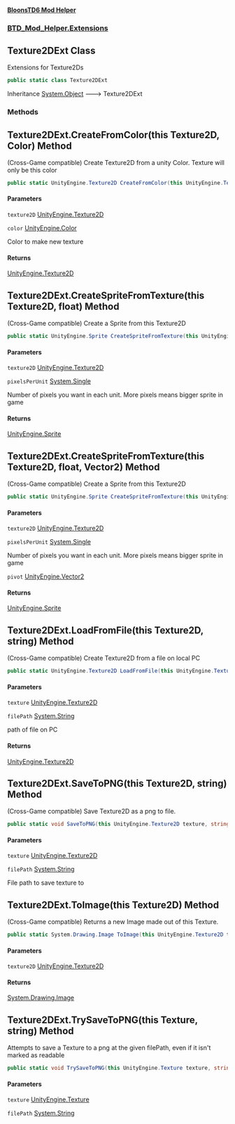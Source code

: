 #### [BloonsTD6 Mod Helper](index.md 'index')
### [BTD_Mod_Helper.Extensions](index.md#BTD_Mod_Helper.Extensions 'BTD_Mod_Helper.Extensions')

## Texture2DExt Class

Extensions for Texture2Ds

```csharp
public static class Texture2DExt
```

Inheritance [System.Object](https://docs.microsoft.com/en-us/dotnet/api/System.Object 'System.Object') &#129106; Texture2DExt
### Methods

<a name='BTD_Mod_Helper.Extensions.Texture2DExt.CreateFromColor(thisUnityEngine.Texture2D,UnityEngine.Color)'></a>

## Texture2DExt.CreateFromColor(this Texture2D, Color) Method

(Cross-Game compatible) Create Texture2D from a unity Color. Texture will only be this color

```csharp
public static UnityEngine.Texture2D CreateFromColor(this UnityEngine.Texture2D texture2D, UnityEngine.Color color);
```
#### Parameters

<a name='BTD_Mod_Helper.Extensions.Texture2DExt.CreateFromColor(thisUnityEngine.Texture2D,UnityEngine.Color).texture2D'></a>

`texture2D` [UnityEngine.Texture2D](https://docs.microsoft.com/en-us/dotnet/api/UnityEngine.Texture2D 'UnityEngine.Texture2D')

<a name='BTD_Mod_Helper.Extensions.Texture2DExt.CreateFromColor(thisUnityEngine.Texture2D,UnityEngine.Color).color'></a>

`color` [UnityEngine.Color](https://docs.microsoft.com/en-us/dotnet/api/UnityEngine.Color 'UnityEngine.Color')

Color to make new texture

#### Returns
[UnityEngine.Texture2D](https://docs.microsoft.com/en-us/dotnet/api/UnityEngine.Texture2D 'UnityEngine.Texture2D')

<a name='BTD_Mod_Helper.Extensions.Texture2DExt.CreateSpriteFromTexture(thisUnityEngine.Texture2D,float)'></a>

## Texture2DExt.CreateSpriteFromTexture(this Texture2D, float) Method

(Cross-Game compatible) Create a Sprite from this Texture2D

```csharp
public static UnityEngine.Sprite CreateSpriteFromTexture(this UnityEngine.Texture2D texture2D, float pixelsPerUnit);
```
#### Parameters

<a name='BTD_Mod_Helper.Extensions.Texture2DExt.CreateSpriteFromTexture(thisUnityEngine.Texture2D,float).texture2D'></a>

`texture2D` [UnityEngine.Texture2D](https://docs.microsoft.com/en-us/dotnet/api/UnityEngine.Texture2D 'UnityEngine.Texture2D')

<a name='BTD_Mod_Helper.Extensions.Texture2DExt.CreateSpriteFromTexture(thisUnityEngine.Texture2D,float).pixelsPerUnit'></a>

`pixelsPerUnit` [System.Single](https://docs.microsoft.com/en-us/dotnet/api/System.Single 'System.Single')

Number of pixels you want in each unit. More pixels means bigger sprite in game

#### Returns
[UnityEngine.Sprite](https://docs.microsoft.com/en-us/dotnet/api/UnityEngine.Sprite 'UnityEngine.Sprite')

<a name='BTD_Mod_Helper.Extensions.Texture2DExt.CreateSpriteFromTexture(thisUnityEngine.Texture2D,float,UnityEngine.Vector2)'></a>

## Texture2DExt.CreateSpriteFromTexture(this Texture2D, float, Vector2) Method

(Cross-Game compatible) Create a Sprite from this Texture2D

```csharp
public static UnityEngine.Sprite CreateSpriteFromTexture(this UnityEngine.Texture2D texture2D, float pixelsPerUnit, UnityEngine.Vector2 pivot);
```
#### Parameters

<a name='BTD_Mod_Helper.Extensions.Texture2DExt.CreateSpriteFromTexture(thisUnityEngine.Texture2D,float,UnityEngine.Vector2).texture2D'></a>

`texture2D` [UnityEngine.Texture2D](https://docs.microsoft.com/en-us/dotnet/api/UnityEngine.Texture2D 'UnityEngine.Texture2D')

<a name='BTD_Mod_Helper.Extensions.Texture2DExt.CreateSpriteFromTexture(thisUnityEngine.Texture2D,float,UnityEngine.Vector2).pixelsPerUnit'></a>

`pixelsPerUnit` [System.Single](https://docs.microsoft.com/en-us/dotnet/api/System.Single 'System.Single')

Number of pixels you want in each unit. More pixels means bigger sprite in game

<a name='BTD_Mod_Helper.Extensions.Texture2DExt.CreateSpriteFromTexture(thisUnityEngine.Texture2D,float,UnityEngine.Vector2).pivot'></a>

`pivot` [UnityEngine.Vector2](https://docs.microsoft.com/en-us/dotnet/api/UnityEngine.Vector2 'UnityEngine.Vector2')

#### Returns
[UnityEngine.Sprite](https://docs.microsoft.com/en-us/dotnet/api/UnityEngine.Sprite 'UnityEngine.Sprite')

<a name='BTD_Mod_Helper.Extensions.Texture2DExt.LoadFromFile(thisUnityEngine.Texture2D,string)'></a>

## Texture2DExt.LoadFromFile(this Texture2D, string) Method

(Cross-Game compatible) Create Texture2D from a file on local PC

```csharp
public static UnityEngine.Texture2D LoadFromFile(this UnityEngine.Texture2D texture, string filePath);
```
#### Parameters

<a name='BTD_Mod_Helper.Extensions.Texture2DExt.LoadFromFile(thisUnityEngine.Texture2D,string).texture'></a>

`texture` [UnityEngine.Texture2D](https://docs.microsoft.com/en-us/dotnet/api/UnityEngine.Texture2D 'UnityEngine.Texture2D')

<a name='BTD_Mod_Helper.Extensions.Texture2DExt.LoadFromFile(thisUnityEngine.Texture2D,string).filePath'></a>

`filePath` [System.String](https://docs.microsoft.com/en-us/dotnet/api/System.String 'System.String')

path of file on PC

#### Returns
[UnityEngine.Texture2D](https://docs.microsoft.com/en-us/dotnet/api/UnityEngine.Texture2D 'UnityEngine.Texture2D')

<a name='BTD_Mod_Helper.Extensions.Texture2DExt.SaveToPNG(thisUnityEngine.Texture2D,string)'></a>

## Texture2DExt.SaveToPNG(this Texture2D, string) Method

(Cross-Game compatible) Save Texture2D as a png to file.

```csharp
public static void SaveToPNG(this UnityEngine.Texture2D texture, string filePath);
```
#### Parameters

<a name='BTD_Mod_Helper.Extensions.Texture2DExt.SaveToPNG(thisUnityEngine.Texture2D,string).texture'></a>

`texture` [UnityEngine.Texture2D](https://docs.microsoft.com/en-us/dotnet/api/UnityEngine.Texture2D 'UnityEngine.Texture2D')

<a name='BTD_Mod_Helper.Extensions.Texture2DExt.SaveToPNG(thisUnityEngine.Texture2D,string).filePath'></a>

`filePath` [System.String](https://docs.microsoft.com/en-us/dotnet/api/System.String 'System.String')

File path to save texture to

<a name='BTD_Mod_Helper.Extensions.Texture2DExt.ToImage(thisUnityEngine.Texture2D)'></a>

## Texture2DExt.ToImage(this Texture2D) Method

(Cross-Game compatible) Returns a new Image made out of this Texture.

```csharp
public static System.Drawing.Image ToImage(this UnityEngine.Texture2D texture2D);
```
#### Parameters

<a name='BTD_Mod_Helper.Extensions.Texture2DExt.ToImage(thisUnityEngine.Texture2D).texture2D'></a>

`texture2D` [UnityEngine.Texture2D](https://docs.microsoft.com/en-us/dotnet/api/UnityEngine.Texture2D 'UnityEngine.Texture2D')

#### Returns
[System.Drawing.Image](https://docs.microsoft.com/en-us/dotnet/api/System.Drawing.Image 'System.Drawing.Image')

<a name='BTD_Mod_Helper.Extensions.Texture2DExt.TrySaveToPNG(thisUnityEngine.Texture,string)'></a>

## Texture2DExt.TrySaveToPNG(this Texture, string) Method

Attempts to save a Texture to a png at the given filePath, even if it isn't marked as readable

```csharp
public static void TrySaveToPNG(this UnityEngine.Texture texture, string filePath);
```
#### Parameters

<a name='BTD_Mod_Helper.Extensions.Texture2DExt.TrySaveToPNG(thisUnityEngine.Texture,string).texture'></a>

`texture` [UnityEngine.Texture](https://docs.microsoft.com/en-us/dotnet/api/UnityEngine.Texture 'UnityEngine.Texture')

<a name='BTD_Mod_Helper.Extensions.Texture2DExt.TrySaveToPNG(thisUnityEngine.Texture,string).filePath'></a>

`filePath` [System.String](https://docs.microsoft.com/en-us/dotnet/api/System.String 'System.String')
